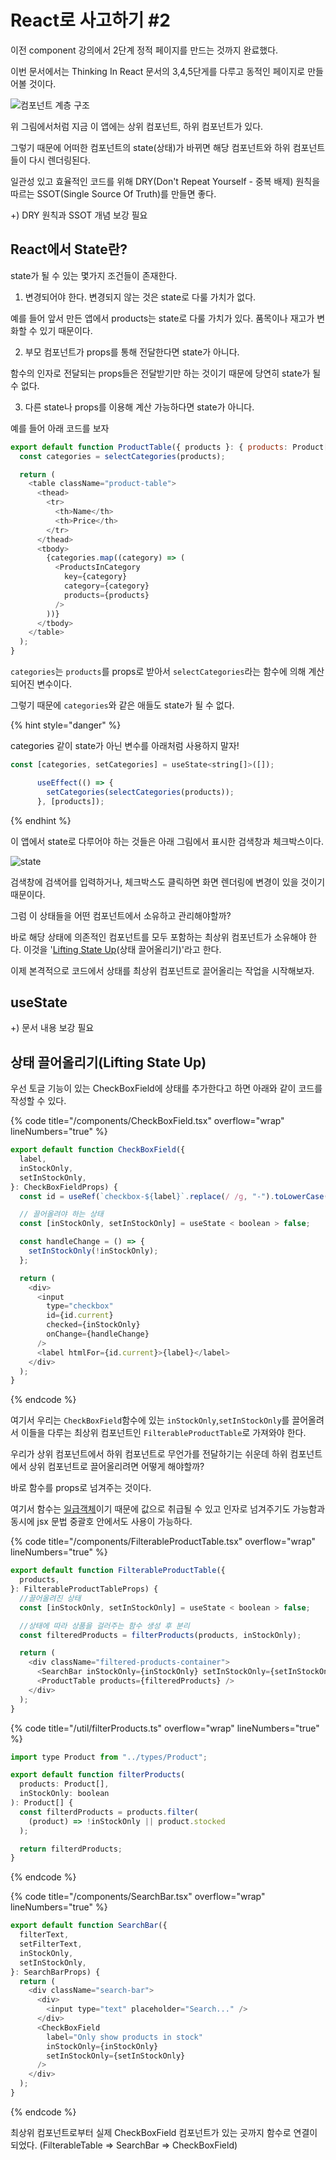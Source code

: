 # React로 사고하기 #2

이전 component 강의에서 2단계 정적 페이지를 만드는 것까지 완료했다.

이번 문서에서는 Thinking In React 문서의 3,4,5단게를 다루고 동적인 페이지로 만들어볼 것이다.

![컴포넌트 계층 구조](/images/final-component-separation.jpg)

위 그림에서처럼 지금 이 앱에는 상위 컴포넌트, 하위 컴포넌트가 있다.

그렇기 때문에 어떠한 컴포넌트의 state(상태)가 바뀌면 해당 컴포넌트와 하위 컴포넌트들이 다시 렌더링된다.

일관성 있고 효율적인 코드를 위해 DRY(Don't Repeat Yourself - 중복 배제) 원칙을 따르는 SSOT(Single Source Of Truth)를 만들면 좋다.

+) DRY 원칙과 SSOT 개념 보강 필요

## React에서 State란?

state가 될 수 있는 몇가지 조건들이 존재한다.

1. 변경되어야 한다. 변경되지 않는 것은 state로 다룰 가치가 없다.

예를 들어 앞서 만든 앱에서 products는 state로 다룰 가치가 있다.
품목이나 재고가 변화할 수 있기 때문이다.

2. 부모 컴포넌트가 props를 통해 전달한다면 state가 아니다.

함수의 인자로 전달되는 props들은 전달받기만 하는 것이기 때문에 당연히 state가 될 수 없다.

3. 다른 state나 props를 이용해 계산 가능하다면 state가 아니다.

예를 들어 아래 코드를 보자

```javascript
export default function ProductTable({ products }: { products: Product[] }) {
  const categories = selectCategories(products);

  return (
    <table className="product-table">
      <thead>
        <tr>
          <th>Name</th>
          <th>Price</th>
        </tr>
      </thead>
      <tbody>
        {categories.map((category) => (
          <ProductsInCategory
            key={category}
            category={category}
            products={products}
          />
        ))}
      </tbody>
    </table>
  );
}
```

`categories`는 `products`를 props로 받아서 `selectCategories`라는 함수에 의해 계산되어진 변수이다.

그렇기 때문에 `categories`와 같은 애들도 state가 될 수 없다.

{% hint style="danger" %}

categories 같이 state가 아닌 변수를 아래처럼 사용하지 말자!

```javascript
const [categories, setCategories] = useState<string[]>([]);

      useEffect(() => {
        setCategories(selectCategories(products));
      }, [products]);
```

{% endhint %}

이 앱에서 state로 다루어야 하는 것들은 아래 그림에서 표시한 검색창과 체크박스이다.

![state](/images/state.jpg)

검색창에 검색어를 입력하거나, 체크박스도 클릭하면 화면 렌더링에 변경이 있을 것이기 때문이다.

그럼 이 상태들을 어떤 컴포넌트에서 소유하고 관리해야할까?

바로 해당 상태에 의존적인 컴포넌트를 모두 포함하는 최상위 컴포넌트가 소유해야 한다. 이것을 '[Lifting State Up](https://ko.reactjs.org/docs/lifting-state-up.html)(상태 끌어올리기)'라고 한다.

이제 본격적으로 코드에서 상태를 최상위 컴포넌트로 끌어올리는 작업을 시작해보자.

## useState

+) 문서 내용 보강 필요

## 상태 끌어올리기(Lifting State Up)

우선 토글 기능이 있는 CheckBoxField에 상태를 추가한다고 하면 아래와 같이 코드를 작성할 수 있다.

{% code title="/components/CheckBoxField.tsx" overflow="wrap" lineNumbers="true" %}

```javascript
export default function CheckBoxField({
  label,
  inStockOnly,
  setInStockOnly,
}: CheckBoxFieldProps) {
  const id = useRef(`checkbox-${label}`.replace(/ /g, "-").toLowerCase());

  // 끌어올려야 하는 상태
  const [inStockOnly, setInStockOnly] = useState < boolean > false;

  const handleChange = () => {
    setInStockOnly(!inStockOnly);
  };

  return (
    <div>
      <input
        type="checkbox"
        id={id.current}
        checked={inStockOnly}
        onChange={handleChange}
      />
      <label htmlFor={id.current}>{label}</label>
    </div>
  );
}
```

{% endcode %}

여기서 우리는 `CheckBoxField`함수에 있는 `inStockOnly`,`setInStockOnly`를 끌어올려서 이들을 다루는 최상위 컴포넌트인 `FilterableProductTable`로 가져와야 한다.

우리가 상위 컴포넌트에서 하위 컴포넌트로 무언가를 전달하기는 쉬운데 하위 컴포넌트에서 상위 컴포넌트로 끌어올리려면 어떻게 해야할까?

바로 함수를 props로 넘겨주는 것이다.

여기서 함수는 [일급객체](https://himyne.github.io/deepdive/deepdive-18/)이기 때문에 값으로 취급될 수 있고 인자로 넘겨주기도 가능함과 동시에 jsx 문법 중괄호 안에서도 사용이 가능하다.

{% code title="/components/FilterableProductTable.tsx" overflow="wrap" lineNumbers="true" %}

```javascript
export default function FilterableProductTable({
  products,
}: FilterableProductTableProps) {
  //끌어올려진 상태
  const [inStockOnly, setInStockOnly] = useState < boolean > false;

  //상태에 따라 상품을 걸러주는 함수 생성 후 분리
  const filteredProducts = filterProducts(products, inStockOnly);

  return (
    <div className="filtered-products-container">
      <SearchBar inStockOnly={inStockOnly} setInStockOnly={setInStockOnly} />
      <ProductTable products={filteredProducts} />
    </div>
  );
}
```

{% code title="/util/filterProducts.ts" overflow="wrap" lineNumbers="true" %}

```javascript
import type Product from "../types/Product";

export default function filterProducts(
  products: Product[],
  inStockOnly: boolean
): Product[] {
  const filterdProducts = products.filter(
    (product) => !inStockOnly || product.stocked
  );

  return filterdProducts;
}
```

{% endcode %}

{% code title="/components/SearchBar.tsx" overflow="wrap" lineNumbers="true" %}

```javascript
export default function SearchBar({
  filterText,
  setFilterText,
  inStockOnly,
  setInStockOnly,
}: SearchBarProps) {
  return (
    <div className="search-bar">
      <div>
        <input type="text" placeholder="Search..." />
      </div>
      <CheckBoxField
        label="Only show products in stock"
        inStockOnly={inStockOnly}
        setInStockOnly={setInStockOnly}
      />
    </div>
  );
}
```

{% endcode %}

최상위 컴포넌트로부터 실제 CheckBoxField 컴포넌트가 있는 곳까지 함수로 연결이 되었다. (FilterableTable => SearchBar => CheckBoxField)
